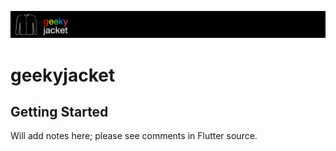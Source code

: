 ![geekyjacket banner](https://github.com/oesterle/geekyjacket/raw/master/docs/banner_small.png "geekyjacket banner")

# geekyjacket

## Getting Started

Will add notes here; please see comments in Flutter source.
